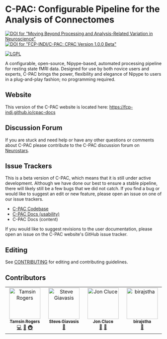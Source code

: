 <!-- Copyright (C) 2022  C-PAC Developers

This file is part of C-PAC.

C-PAC is free software: you can redistribute it and/or modify it under the terms of the GNU Lesser General Public License as published by the Free Software Foundation, either version 3 of the License, or (at your option) any later version.

C-PAC is distributed in the hope that it will be useful, but WITHOUT ANY WARRANTY; without even the implied warranty of MERCHANTABILITY or FITNESS FOR A PARTICULAR PURPOSE. See the GNU Lesser General Public License for more details.

You should have received a copy of the GNU Lesser General Public License along with C-PAC. If not, see <https://www.gnu.org/licenses/>. -->
C-PAC: Configurable Pipeline for the Analysis of Connectomes
============================================================
<span title="Moving Beyond Processing and Analysis-Related Variation in Neuroscience">[![DOI for "Moving Beyond Processing and Analysis-Related Variation in Neuroscience"](https://zenodo.org/badge/DOI/10.1101/2021.12.01.470790.svg)](https://doi.org/10.1101/2021.12.01.470790)</span> <span title="FCP-INDI/C-PAC: CPAC Version 1.0.0 Beta">[![DOI for "FCP-INDI/C-PAC: CPAC Version 1.0.0 Beta"](https://zenodo.org/badge/DOI/10.5281/zenodo.164638.svg)](https://doi.org/10.5281/zenodo.164638)</span>

[![LGPL](https://www.gnu.org/graphics/lgplv3-88x31.png)](./COPYING.LESSER)

A configurable, open-source, Nipype-based, automated processing pipeline for resting state fMRI data.
Designed for use by both novice users and experts, C-PAC brings the power, flexibility and elegance
of Nipype to users in a plug-and-play fashion; no programming required.

Website
-------

This version of the C-PAC website is located here: https://fcp-indi.github.io/cpac-docs


Discussion Forum
---------------

If you are stuck and need help or have any other questions or comments about C-PAC please contribute to the C-PAC discussion forum on <a href="https://neurostars.org/tag/cpac">Neurostars</a>.

Issue Trackers
----------------------

This is a beta version of C-PAC, which means that it is still under active development. Although we have done our best to ensure a stable pipeline, there will likely still be a few bugs that we did not catch. If you find a bug or would like to suggest an edit or new feature, please open an issue on one of our issue trackers.

* <a href="https://github.com/FCP-INDI/C-PAC/issues?state=open">C-PAC Codebase</a>
* <a href="https://github.com/FCP-INDI/cpac-docs/issues">C-PAC Docs (usability)</a>
* C-PAC Docs (content)

If you would like to suggest revisions to the user documentation, please open an issue on the C-PAC website's GitHub issue tracker</a>.

Editing
----------------------

See [CONTRIBUTING](./CONTRIBUTING.md) for editing and contributing guidelines.

## Contributors

<!-- ALL-CONTRIBUTORS-LIST:START - Do not remove or modify this section -->
<!-- prettier-ignore-start -->
<!-- markdownlint-disable -->
<table>

<tbody>
<tr>
  
<td align="center" valign="top" width="14.28%"><a href="https://github.com/tamsinrogers"><img src="https://avatars.githubusercontent.com/u/30237570?v=4?s=100" width="100px;" alt="Tamsin Rogers"/><br /><sub><b>Tamsin Rogers</b></sub></a><br /><a href="#code-tamsinrogers" title="Code">💻</a> <a href="#ideas-tamsinrogers" title="Ideas, Planning, & Feedback">🤔</a> <a href="#infra-tamsinrogers" title="Infrastructure (Hosting, Build-Tools, etc)">🚇</a></td>
   
<td align="center" valign="top" width="14.28%"><a href="https://github.com/sgiavasis"><img src="https://avatars.githubusercontent.com/u/4644673?v=4?s=100" width="100px;" alt="Steve Giavasis"/><br /><sub><b>Steve Giavasis</b></sub></a><br /><a href="#ideas-sgiavasis" title="Ideas, Planning, & Feedback">🤔</a></td>
        
<td align="center" valign="top" width="14.28%"><a href="https://github.com/shnizzedy"><img src="https://avatars.githubusercontent.com/u/5974438?v=4?s=100" width="100px;" alt="Jon Cluce"/><br /><sub><b>Jon Cluce</b></sub></a><br /><a href="#ideas-shnizzedy" title="Ideas, Planning, & Feedback">🤔</a> <a href="#tool-shnizzedy" title="Tools">🔧</a></td>
  
 <td align="center" valign="top" width="14.28%"><a href="https://github.com/birajstha"><img src="https://avatars.githubusercontent.com/u/111654544?v=4?s=100" width="100px;" alt="birajstha"/><br /><sub><b>birajstha</b></sub></a><br /><a href="#ideas-birajstha" title="Ideas, Planning, & Feedback">🤔</a></td>

</tr>

</tbody>

</table>

<!-- markdownlint-restore -->
<!-- prettier-ignore-end -->

<!-- ALL-CONTRIBUTORS-LIST:END -->
